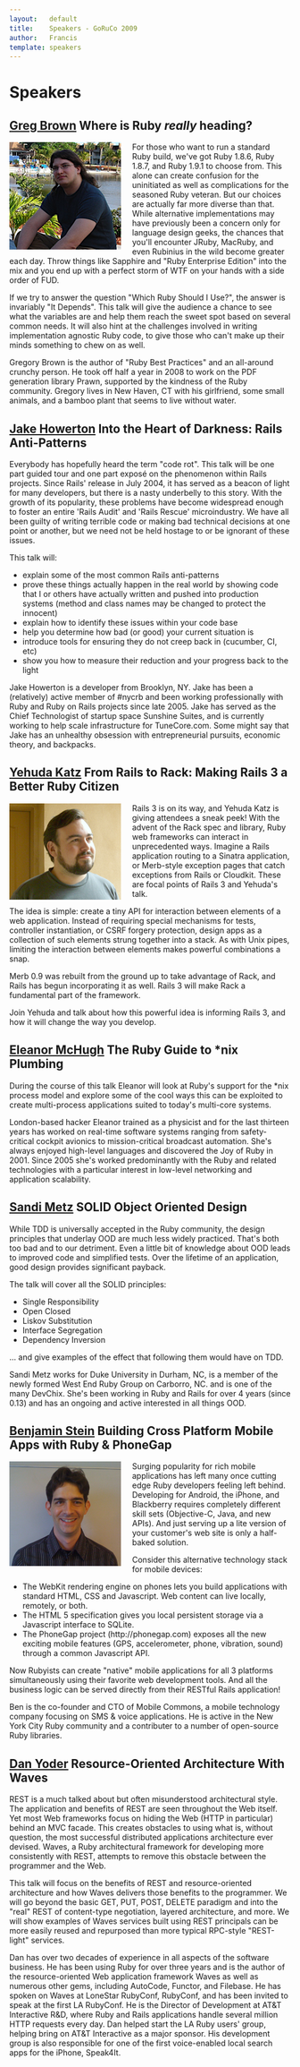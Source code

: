 ```yaml
---
layout:   default
title:    Speakers - GoRuCo 2009
author:   Francis
template: speakers
---
```


Speakers
=====

<a name="brown"></a>

## [Greg Brown](http://blog.majesticseacreature.com/) Where is Ruby *really* heading?

<div style="float:left; padding-right: 20px">
<img src="/images/greg_brown.png">
</div>

For those who want to run a standard Ruby build, we've got Ruby 1.8.6,
Ruby 1.8.7, and Ruby 1.9.1 to choose from.  This alone can create
confusion for the uninitiated as well as complications for the
seasoned Ruby veteran.   But our choices are actually far more diverse
than that.   While alternative implementations may have previously
been a concern only for language design geeks, the chances that you'll
encounter JRuby, MacRuby, and even Rubinius in the wild become greater
each day.  Throw things like Sapphire and "Ruby Enterprise Edition"
into the mix and you end up with a perfect storm of WTF on your hands
with a side order of FUD.

If we try to answer the question "Which Ruby Should I Use?", the
answer is invariably "It Depends".  This talk will give the audience a
chance to see what the variables are and help them reach the sweet
spot based on several common needs.  It will also hint at the
challenges involved in writing implementation agnostic Ruby code, to
give those who can't make up their minds something to chew on as well.

Gregory Brown is the author of "Ruby Best Practices" and an
all-around crunchy person.  He took off half a year in 2008 to work on
the PDF generation library Prawn, supported by the kindness of the
Ruby community.  Gregory lives in New Haven, CT with his girlfriend,
some small animals, and a bamboo plant that seems to live without
water.


<a name="howerton"></a>

## [Jake Howerton](http://jake.howmeta.com/) Into the Heart of Darkness: Rails Anti-Patterns

Everybody has hopefully heard the term "code rot". This talk will be
one part guided tour and one part expos&eacute; on the phenomenon within
Rails projects. Since Rails' release in July 2004, it has served as a
beacon of light for many developers, but there is a nasty underbelly
to this story. With the growth of its popularity, these problems have
become widespread enough to foster an entire 'Rails Audit' and 'Rails
Rescue' microindustry. We have all been guilty of writing terrible
code or making bad technical decisions at one point or another, but we
need not be held hostage to or be ignorant of these issues.

This talk will:

<ul class="bullets">
<li>explain some of the most common Rails anti-patterns</li>

<li>prove these things actually happen in the real world by showing code that I or others have actually written and pushed into production systems (method and class names may be changed to protect the innocent)</li>

<li>explain how to identify these issues within your code base</li>

<li>help you determine how bad (or good) your current situation is</li>

<li>introduce tools for ensuring they do not creep back in (cucumber, CI, etc)</li>

<li>show you how to measure their reduction and your progress back to the light</li>
</ul>

Jake Howerton is a developer from Brooklyn, NY. Jake has been a
(relatively) active member of #nycrb and been working professionally
with Ruby and Ruby on Rails projects since late 2005. Jake has served
as the Chief Technologist of startup space Sunshine Suites, and is
currently working to help scale infrastructure for TuneCore.com. Some
might say that Jake has an unhealthy obsession with entrepreneurial
pursuits, economic theory, and backpacks.


<a name="katz"></a>

## [Yehuda Katz](http://yehudakatz.com/) From Rails to Rack: Making Rails 3 a Better Ruby Citizen

<div style="float:left; padding-right: 20px">
<img src="/images/yehuda_katz.png">
</div>

Rails 3 is on its way, and Yehuda Katz is giving attendees a sneak peek! With the advent of the Rack spec and library, Ruby web frameworks can interact in unprecedented ways. Imagine a Rails application routing to a Sinatra application, or Merb-style exception pages that catch exceptions from Rails or Cloudkit. These are focal points of Rails 3 and Yehuda's talk.

The idea is simple: create a tiny API for interaction between elements of a web application. Instead of requiring special mechanisms for tests, controller instantiation, or CSRF forgery protection, design apps as a collection of such elements strung together into a stack. As with Unix pipes, limiting the interaction between elements makes powerful combinations a snap.

Merb 0.9 was rebuilt from the ground up to take advantage of Rack, and Rails has begun incorporating it as well. Rails 3 will make Rack a fundamental part of the framework.

Join Yehuda and talk about how this powerful idea is informing Rails 3, and how it will change the way you develop.

<a name="mchugh"></a>
## [Eleanor McHugh](http://slides.games-with-brains.net/) The Ruby Guide to \*nix Plumbing

During the course of this talk Eleanor will look at Ruby's support for the \*nix process model and explore some of the cool ways this can be exploited to create multi-process applications suited to today's multi-core systems.

London-based hacker Eleanor trained as a physicist and for the last thirteen years has worked on real-time software systems ranging from safety-critical cockpit avionics to mission-critical broadcast automation. She's always enjoyed high-level languages and discovered the Joy of Ruby in 2001. Since 2005 she's worked predominantly with the Ruby and related technologies with a particular interest in low-level networking and application scalability.


<a name="metz"></a>
## [Sandi Metz](http://sandimetz.com/) SOLID Object Oriented Design

While TDD is universally accepted in the Ruby community, the design principles that underlay OOD are much less widely practiced. That's both too bad and to our detriment.  Even a little bit of knowledge about OOD leads to improved code and simplified tests.  Over the lifetime of an application, good design provides significant payback.

The talk will cover all the SOLID principles:

<ul class="bullets">
<li>Single Responsibility</li>

<li>Open Closed</li>

<li>Liskov Substitution</li>

<li>Interface Segregation</li>

<li>Dependency Inversion</li>
</ul>

... and give examples of the effect that following them would have on TDD.

Sandi Metz works for Duke University in Durham, NC, is a member of the newly formed West End Ruby Group on Carborro, NC. and is one of the many DevChix. She's been working in Ruby and Rails for over 4 years (since 0.13) and has an ongoing and active interested in all things OOD.


<a name="stein"></a>
## [Benjamin Stein](http://benjaminste.in/) Building Cross Platform Mobile Apps with Ruby & PhoneGap 

<div style="float:left; padding-right: 20px">
<img src="/images/benjamin_stein.png">
</div>

Surging popularity for rich mobile applications has left many once
cutting edge Ruby developers feeling left behind. Developing for
Android, the iPhone, and Blackberry requires completely different
skill sets (Objective-C, Java, and new APIs).  And just serving up a
lite version of your customer's web site is only a half-baked
solution.

Consider this alternative technology stack for mobile devices:
<ul class="bullets">
<li>The WebKit rendering engine on phones lets you build applications
with standard HTML, CSS and Javascript.  Web content can live locally,
remotely, or both.</li>
<li>The HTML 5 specification gives you local persistent storage via a
Javascript interface to SQLite.</li>
<li>The PhoneGap project (http://phonegap.com) exposes all the new
exciting mobile features (GPS, accelerometer, phone, vibration, sound)
through a common Javascript API.</li>
</ul>

Now Rubyists can create "native" mobile applications for all 3
platforms simultaneously using their favorite web development tools.
And all the business logic can be served directly from their RESTful
Rails application!

Ben is the co-founder and CTO of Mobile Commons, a mobile
technology company focusing on SMS & voice applications.  He is active
in the New York City Ruby community and a contributer to a number of
open-source Ruby libraries.


<a name="yoder"></a>
## [Dan Yoder](http://rubywaves.com/) Resource-Oriented Architecture With Waves

REST is a much talked about but often misunderstood architectural style. The application and benefits of REST are seen throughout the Web itself. Yet most Web frameworks focus on hiding the Web (HTTP in particular) behind an MVC facade. This creates obstacles to using what is, without question, the most successful distributed applications architecture ever devised. Waves, a Ruby architectural framework for developing more consistently with REST, attempts to remove this obstacle between the programmer and the Web.

This talk will focus on the benefits of REST and resource-oriented architecture and how Waves delivers those benefits to the programmer. We will go beyond the basic GET, PUT, POST, DELETE paradigm and into the "real" REST of content-type negotiation, layered architecture, and more. We will show examples of Waves services built using REST principals can be more easily reused and repurposed than more typical RPC-style "REST-light" services.

Dan has over two decades of experience in all aspects of the software business. He has been using Ruby for over three years and is the author of the resource-oriented Web application framework Waves as well as numerous other gems, including AutoCode, Functor, and Filebase. He has spoken on Waves at LoneStar RubyConf, RubyConf, and has been invited to speak at the first LA RubyConf. He is the Director of Development at AT&T Interactive R&D, where Ruby and Rails applications handle several million HTTP requests every day. Dan helped start the LA Ruby users' group, helping bring on AT&T Interactive as a major sponsor. His development group is also responsible for one of the first voice-enabled local search apps for the iPhone, Speak4It.


